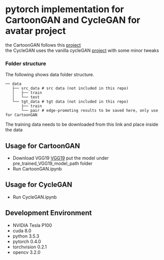 # pytorch implementation for CartoonGAN and CycleGAN for avatar project
the CartoonGAN follows this [project](https://github.com/znxlwm/pytorch-CartoonGAN)\
the CycleGAN uses the vanilla cycleGAN [project](https://github.com/junyanz/pytorch-CycleGAN-and-pix2pix) with some minor tweaks

### Folder structure
The following shows data folder structure.
```
── data
   ├── src_data # src data (not included in this repo)
   │   ├── train 
   │   └── test
   └── tgt_data # tgt data (not included in this repo)
       ├── train 
       └── pair # edge-promoting results to be saved here, only use for CartoonGAN

```
The training data needs to be downloaded from this link and place inside the data

## Usage for CartoonGAN
* Download VGG19
[VGG19](https://download.pytorch.org/models/vgg19-dcbb9e9d.pth)
put the model under pre_trained_VGG19_model_path folder
* Run CartoonGAN.ipynb

## Usage for CycleGAN
* Run CycleGAN.ipynb

## Development Environment

* NVIDIA Tesla P100
* cuda 8.0
* python 3.5.3
* pytorch 0.4.0
* torchvision 0.2.1
* opencv 3.2.0

